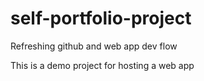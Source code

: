 # self-portfolio-project
Refreshing github and web app dev flow


This is a demo project for hosting a web app